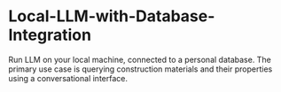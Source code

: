 # Local-LLM-with-Database-Integration
Run LLM on your local machine, connected to a personal database.  The primary use case is querying construction materials and their properties using a conversational interface.
